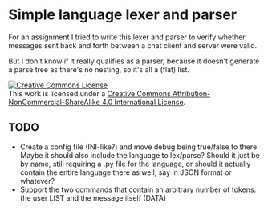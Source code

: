 # Simple language lexer and parser

For an assignment I tried to write this lexer and parser to verify whether messages sent back and forth between a chat
client and server were valid.

But I don't know if it really qualifies as a parser, because it doesn't generate a parse tree as there's no nesting, so
it's all a (flat) list.

<a rel="license" href="http://creativecommons.org/licenses/by-nc-sa/4.0/"><img alt="Creative Commons License" style="border-width:0" src="https://i.creativecommons.org/l/by-nc-sa/4.0/88x31.png" /></a><br />This work is licensed under a <a rel="license" href="http://creativecommons.org/licenses/by-nc-sa/4.0/">Creative Commons Attribution-NonCommercial-ShareAlike 4.0 International License</a>.

## TODO

- Create a config file (INI-like?) and move debug being true/false to there
  Maybe it should also include the language to lex/parse? Should it just be by name, still requiring a .py file for the language, or
  should it actually contain the entire language there as well, say in JSON format or whatever?
- Support the two commands that contain an arbitrary number of tokens: the user LIST and the message itself (DATA)

